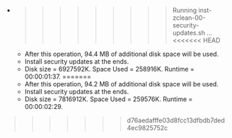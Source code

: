 * >>>>>>>>> Running inst-zclean-00-security-updates.sh ...
<<<<<<< HEAD
  * After this operation, 94.4 MB of additional disk space will be used.
  * Install security updates at the ends.
  * Disk size = 6927592K. Space Used = 258916K. Runtime = 00:00:01:37.
=======
  * After this operation, 94.2 MB of additional disk space will be used.
  * Install security updates at the ends.
  * Disk size = 7816912K. Space Used = 259576K. Runtime = 00:00:02:29.
>>>>>>> d76aedafffe03d8fcc13dfbdb7ded4ec9825752c
